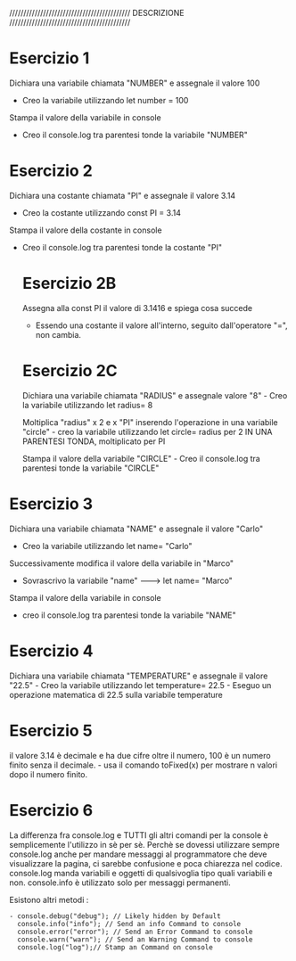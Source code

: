 ///////////////////////////////////////////
                DESCRIZIONE 
///////////////////////////////////////////

# Esercizio 1

Dichiara una variabile chiamata "NUMBER" e assegnale il valore 100
-   Creo la variabile utilizzando let number = 100

Stampa il valore della variabile in console
-   Creo il console.log tra parentesi tonde la variabile "NUMBER"


# Esercizio 2

Dichiara una costante chiamata "PI" e assegnale il valore 3.14
-   Creo la costante utilizzando const PI = 3.14

Stampa il valore della costante in console
-   Creo il console.log tra parentesi tonde la costante "PI"

    # Esercizio 2B
    Assegna alla const PI il valore di 3.1416 e spiega cosa succede
    -   Essendo una costante il valore all'interno, seguito dall'operatore "=", non cambia.

    # Esercizio 2C
    Dichiara una variabile chiamata "RADIUS" e assegnale valore "8"
        - Creo la variabile utilizzando let radius= 8

    Moltiplica "radius" x 2 e x "PI" inserendo l'operazione in una variabile "circle"
        - creo la variabile utilizzando let circle= radius per 2 IN UNA PARENTESI TONDA, moltiplicato per PI

    Stampa il valore della variabile "CIRCLE"
        - Creo il console.log tra parentesi tonde la variabile "CIRCLE"

# Esercizio 3

Dichiara una variabile chiamata "NAME" e assegnale il valore "Carlo"
-    Creo la variabile utilizzando let name= "Carlo"

Successivamente modifica il valore della variabile in "Marco"
-   Sovrascrivo la variabile "name" ---> let name= "Marco"

Stampa il valore della variabile in console
-   creo il console.log tra parentesi tonde la variabile "NAME"

# Esercizio 4
Dichiara una variabile chiamata "TEMPERATURE" e assegnale il valore "22.5"
    - Creo la variabile utilizzando let temperature= 22.5
    - Eseguo un operazione matematica di 22.5 sulla variabile temperature

# Esercizio 5
il valore 3.14 è decimale e ha due cifre oltre il numero, 100 è un numero finito senza il decimale.
    - usa il comando toFixed(x) per mostrare n valori dopo il numero finito.

# Esercizio 6

La differenza fra console.log e TUTTI gli altri comandi per la console è semplicemente l'utilizzo in sè per sè.
Perchè se dovessi utilizzare sempre console.log anche per mandare messaggi al programmatore che deve visualizzare la pagina, ci sarebbe confusione e poca chiarezza nel codice.
console.log manda variabili e oggetti di qualsivoglia tipo quali variabili e non.
console.info è utilizzato solo per messaggi permanenti.

Esistono altri metodi :


    - console.debug("debug"); // Likely hidden by Default
      console.info("info"); // Send an info Command to console
      console.error("error"); // Send an Error Command to console
      console.warn("warn"); // Send an Warning Command to console
      console.log("log");// Stamp an Command on console

